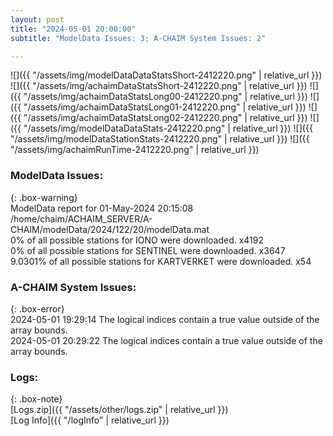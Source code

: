 ```yaml
---
layout: post
title: "2024-05-01 20:00:00"
subtitle: "ModelData Issues: 3; A-CHAIM System Issues: 2"

---
```


![]({{ "/assets/img/modelDataDataStatsShort-2412220.png" | relative_url }})
![]({{ "/assets/img/achaimDataStatsShort-2412220.png" | relative_url }})
![]({{ "/assets/img/achaimDataStatsLong00-2412220.png" | relative_url }})
![]({{ "/assets/img/achaimDataStatsLong01-2412220.png" | relative_url }})
![]({{ "/assets/img/achaimDataStatsLong02-2412220.png" | relative_url }})
![]({{ "/assets/img/modelDataDataStats-2412220.png" | relative_url }})
![]({{ "/assets/img/modelDataStationStats-2412220.png" | relative_url }})
![]({{ "/assets/img/achaimRunTime-2412220.png" | relative_url }})


### ModelData Issues:  
  
{: .box-warning}  
 ModelData report for 01-May-2024 20:15:08   
 /home/chaim/ACHAIM_SERVER/A-CHAIM/modelData/2024/122/20/modelData.mat   
 0% of all possible stations for IONO were downloaded. x4192   
 0% of all possible stations for SENTINEL were downloaded. x3647   
 9.0301% of all possible stations for KARTVERKET were downloaded. x54   
  
### A-CHAIM System Issues:  
  
{: .box-error}  
2024-05-01 19:29:14 The logical indices contain a true value outside of the array bounds.  
2024-05-01 20:29:22 The logical indices contain a true value outside of the array bounds.  

### Logs:  
  
{: .box-note}  
[Logs.zip]({{ "/assets/other/logs.zip" | relative_url }})  
[Log Info]({{ "/logInfo" | relative_url }})  
